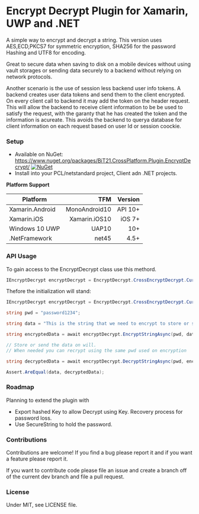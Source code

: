# Encrypt Decrypt Plugin for Xamarin, UWP and .NET

A simple way to encrypt and decrypt a string. This version uses AES,ECD,PKCS7 for symmetric encryption, SHA256 for the password Hashing and UTF8 for encoding.

Great to secure data when saving to disk on a mobile devices without using vault storages or  sending data securely to a backend without relying on network protocols.

Another scenario is the use of session less backend user info tokens. A backend creates user data tokens and send them to the client encrypted. On every client call to backend it may add the token on the header request. This will allow the backend to receive client information to be be used to satisfy the request, with the garanty that he has created the token and the information is acureate. This avoids the backend to querya database for client information on each request based on user Id or session coockie. 

### Setup
* Available on NuGet: https://www.nuget.org/packages/BiT21.CrossPlatform.Plugin.EncryptDecrypt/ [![NuGet](https://img.shields.io/nuget/v/Xam.Plugin.DeviceInfo.svg?label=NuGet)](https://www.nuget.org/packages/TBD/)
* Install into your PCL/netstandard project, Client adn .NET projects.

**Platform Support**

|Platform|TFM|Version|
| ------------------- | ------------------: | ------------------: |
|Xamarin.Android|MonoAndroid10|API 10+|
|Xamarin.iOS|Xamarin.iOS10|iOS 7+|
|Windows 10 UWP|UAP10|10+|
|.NetFramework|net45|4.5+|

### API Usage
To gain access to the EncryptDecrypt class use this methord.
```csharp
IEncryptDecrypt encryptDecrypt = EncryptDecrypt.CrossEncryptDecrypt.Current;
```

Thefore the initialization will stand:
```csharp
IEncryptDecrypt encryptDecrypt = EncryptDecrypt.CrossEncryptDecrypt.Current;

string pwd = "password1234";

string data = "This is the string that we need to encrypt to store or send securely.";

string encryptedData = await encryptDecrypt.EncryptStringAsync(pwd, data);

// Store or send the data on will.
// When needed you can recrypt using the same pwd used on encryption

string decryptedData = await encryptDecrypt.DecryptStringAsync(pwd, encryptedData);

Assert.AreEqual(data, decryptedData);
```

### Roadmap
Planning to extend the plugin with
* Export hashed Key to allow  Decrypt using Key. Recovery process for password loss.
* Use SecureString to hold the password.
 
### Contributions
Contributions are welcome! If you find a bug please report it and if you want a feature please report it.

If you want to contribute code please file an issue and create a branch off of the current dev branch and file a pull request.

### License
Under MIT, see LICENSE file.
